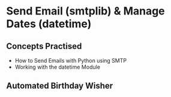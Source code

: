 # Send Email (smtplib) & Manage Dates (datetime)
## Concepts Practised
- How to Send Emails with Python using SMTP
- Working with the datetime Module
## Automated Birthday Wisher
